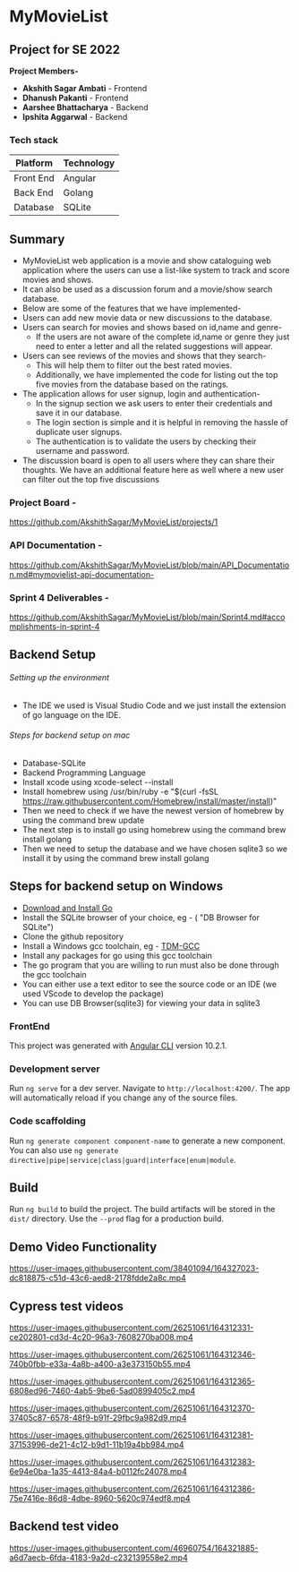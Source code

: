 # MyMovieList <br />

## Project for SE 2022 <br />

**Project Members-** <br />

* **Akshith Sagar Ambati** - Frontend <br />
* **Dhanush Pakanti** - Frontend <br />
* **Aarshee Bhattacharya** - Backend <br />
* **Ipshita Aggarwal** - Backend <br />

### Tech stack <br />
Platform | Technology
-------- | ---------
Front End|Angular
Back End |Golang
Database |SQLite

## Summary <br />
* MyMovieList web application is a movie and show cataloguing web application where the users can use a list-like system to track and score movies and shows.
* It can also be used as a discussion forum and a movie/show search database.
* Below are some of the features that we have implemented-
* Users can add new movie data or new discussions to the database.
* Users can search for movies and shows based on id,name and genre-
    * If the users are not aware of the complete id,name or genre they just need to enter a letter and all the related suggestions will appear. 
* Users can see reviews of the movies and shows that they search-
    * This will help them to filter out the best rated movies. 
    * Additionally, we have implemented the code for listing out the top five movies from the database based on the ratings.
* The application allows for user signup, login and authentication-
    * In the signup section we ask users to enter their credentials and save it in our database. 
    * The login section is simple and it is helpful in removing the hassle of duplicate user signups. 
    * The authentication is to validate the users by checking their username and password.
* The discussion board is open to all users where they can share their thoughts. We have an additional feature here as well where a new user can filter out the top five discussions

### Project Board -

https://github.com/AkshithSagar/MyMovieList/projects/1

### API Documentation -

https://github.com/AkshithSagar/MyMovieList/blob/main/API_Documentation.md#mymovielist-api-documentation-


### Sprint 4 Deliverables -

https://github.com/AkshithSagar/MyMovieList/blob/main/Sprint4.md#accomplishments-in-sprint-4


## Backend Setup

###### Setting up the environment

* The IDE we used is Visual Studio Code and we just install the extension of go language on the IDE.

###### Steps for backend setup on mac

* Database-SQLite
* Backend Programming Language
* Install xcode using xcode-select --install
* Install homebrew using /usr/bin/ruby -e "$(curl -fsSL https://raw.githubusercontent.com/Homebrew/install/master/install)"
* Then we need to check if we have the newest version of homebrew by using the command brew update
* The next step is to install go using homebrew using the command brew install golang
* Then we need to setup the database and we have chosen sqlite3 so we install it by using the command brew install golang


## Steps for backend setup on Windows <br />
  * [Download and Install Go]( https://go.dev/doc/install)
  * Install the SQLite browser of your choice, eg - ( "DB Browser for SQLite")
  * Clone the github repository 
  * Install a Windows gcc toolchain, eg - [TDM-GCC]( https://jmeubank.github.io/tdm-gcc/ )
  * Install any packages for go using this gcc toolchain 
  * The go program that you are willing to run must also be done through the gcc toolchain
  * You can either use a text editor to see the source code or an IDE (we used VScode to develop the package)
  * You can use DB Browser(sqlite3) for viewing your data in sqlite3


### FrontEnd

This project was generated with [Angular CLI](https://github.com/angular/angular-cli) version 10.2.1.

### Development server

Run `ng serve` for a dev server. Navigate to `http://localhost:4200/`. The app will automatically reload if you change any of the source files.

### Code scaffolding

Run `ng generate component component-name` to generate a new component. You can also use `ng generate directive|pipe|service|class|guard|interface|enum|module`.

## Build

Run `ng build` to build the project. The build artifacts will be stored in the `dist/` directory. Use the `--prod` flag for a production build.

## Demo Video Functionality
https://user-images.githubusercontent.com/38401094/164327023-dc818875-c51d-43c6-aed8-2178fdde2a8c.mp4

## Cypress test videos

https://user-images.githubusercontent.com/26251061/164312331-ce202801-cd3d-4c20-96a3-7608270ba008.mp4

https://user-images.githubusercontent.com/26251061/164312346-740b0fbb-e33a-4a8b-a400-a3e373150b55.mp4

https://user-images.githubusercontent.com/26251061/164312365-6808ed96-7460-4ab5-9be6-5ad0899405c2.mp4

https://user-images.githubusercontent.com/26251061/164312370-37405c87-6578-48f9-b91f-29fbc9a982d9.mp4

https://user-images.githubusercontent.com/26251061/164312381-37153996-de21-4c12-b9d1-11b19a4bb984.mp4

https://user-images.githubusercontent.com/26251061/164312383-6e94e0ba-1a35-4413-84a4-b0112fc24078.mp4

https://user-images.githubusercontent.com/26251061/164312386-75e7416e-86d8-4dbe-8960-5620c974edf8.mp4


## Backend test video

https://user-images.githubusercontent.com/46960754/164321885-a6d7aecb-6fda-4183-9a2d-c232139558e2.mp4


   
